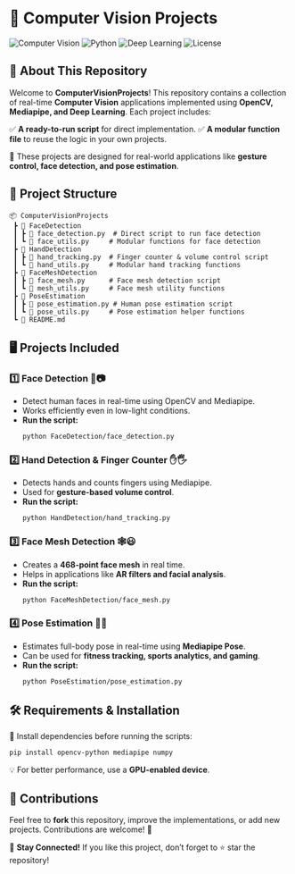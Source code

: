 # 🚀 Computer Vision Projects

![Computer Vision](https://img.shields.io/badge/Computer%20Vision-Powered%20by%20OpenCV-blue)
![Python](https://img.shields.io/badge/Python-3.x-blue.svg)
![Deep Learning](https://img.shields.io/badge/Deep%20Learning-TensorFlow%20%7C%20PyTorch-orange)
![License](https://img.shields.io/badge/License-MIT-green.svg)

## 📌 About This Repository

Welcome to **ComputerVisionProjects**! This repository contains a collection of real-time **Computer Vision** applications implemented using **OpenCV, Mediapipe, and Deep Learning**. Each project includes:

✅ **A ready-to-run script** for direct implementation.
✅ **A modular function file** to reuse the logic in your own projects.

🚀 These projects are designed for real-world applications like **gesture control, face detection, and pose estimation**.

## 📂 Project Structure

```
📦 ComputerVisionProjects
 ┣ 📂 FaceDetection
 ┃ ┣ 📜 face_detection.py  # Direct script to run face detection
 ┃ ┗ 📜 face_utils.py     # Modular functions for face detection
 ┣ 📂 HandDetection
 ┃ ┣ 📜 hand_tracking.py  # Finger counter & volume control script
 ┃ ┗ 📜 hand_utils.py     # Modular hand tracking functions
 ┣ 📂 FaceMeshDetection
 ┃ ┣ 📜 face_mesh.py      # Face mesh detection script
 ┃ ┗ 📜 mesh_utils.py     # Face mesh utility functions
 ┣ 📂 PoseEstimation
 ┃ ┣ 📜 pose_estimation.py # Human pose estimation script
 ┃ ┗ 📜 pose_utils.py     # Pose estimation helper functions
 ┗ 📜 README.md
```

## 🖥️ Projects Included

### 1️⃣ Face Detection 👦📷
- Detect human faces in real-time using OpenCV and Mediapipe.
- Works efficiently even in low-light conditions.
- **Run the script:**
  ```bash
  python FaceDetection/face_detection.py
  ```

### 2️⃣ Hand Detection & Finger Counter ✋🖐
- Detects hands and counts fingers using Mediapipe.
- Used for **gesture-based volume control**.
- **Run the script:**
  ```bash
  python HandDetection/hand_tracking.py
  ```

### 3️⃣ Face Mesh Detection 🕸️😃
- Creates a **468-point face mesh** in real time.
- Helps in applications like **AR filters and facial analysis**.
- **Run the script:**
  ```bash
  python FaceMeshDetection/face_mesh.py
  ```

### 4️⃣ Pose Estimation 🏃🧍
- Estimates full-body pose in real-time using **Mediapipe Pose**.
- Can be used for **fitness tracking, sports analytics, and gaming**.
- **Run the script:**
  ```bash
  python PoseEstimation/pose_estimation.py
  ```

## 🛠 Requirements & Installation

📌 Install dependencies before running the scripts:
```bash
pip install opencv-python mediapipe numpy
```

💡 For better performance, use a **GPU-enabled device**.

## 🤝 Contributions

Feel free to **fork** this repository, improve the implementations, or add new projects. Contributions are welcome! 🚀

🔗 **Stay Connected!** If you like this project, don’t forget to ⭐ star the repository!
